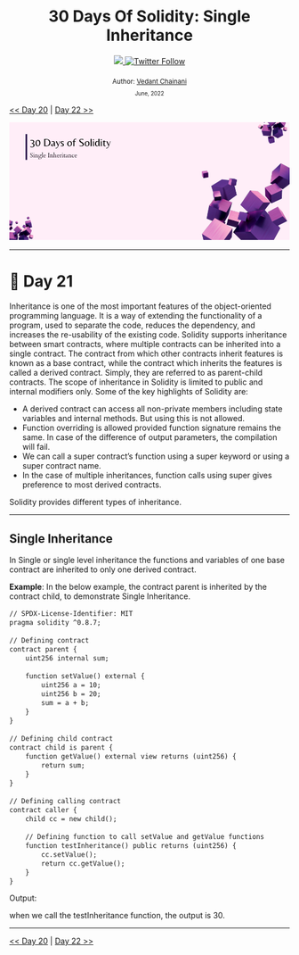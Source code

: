 <div align="center">
  <h1> 30 Days Of Solidity: Single Inheritance</h1>
  <a class="header-badge" target="_blank" href="https://dev.to/envoy_">
  <img src="https://img.shields.io/badge/dev.to-0A0A0A?style=for-the-badge&logo=devdotto&logoColor=white">
  </a>
  <a class="header-badge" target="_blank" href="https://twitter.com/Envoy_1084">
  <img alt="Twitter Follow" src="https://img.shields.io/twitter/follow/Envoy_1084?style=social">
  </a>

<sub>Author:
<a href="https://dev.to/envoy_" target="_blank">Vedant Chainani</a><br>
<small> June, 2022</small>
</sub>

</div>

[<< Day 20](../Day%2020%20-%20Constructors/readme.md) | [Day 22 >>](../Day%2022%20-%20Multi-level%20Inheritance/readme.md)

![Cover](./cover.png)

---

# 📔 Day 21

Inheritance is one of the most important features of the object-oriented programming language. It is a way of extending the functionality of a program, used to separate the code, reduces the dependency, and increases the re-usability of the existing code. Solidity supports inheritance between smart contracts, where multiple contracts can be inherited into a single contract. The contract from which other contracts inherit features is known as a base contract, while the contract which inherits the features is called a derived contract. Simply, they are referred to as parent-child contracts. The scope of inheritance in Solidity is limited to public and internal modifiers only. Some of the key highlights of Solidity are:

- A derived contract can access all non-private members including state variables and internal methods. But using this is not allowed.
- Function overriding is allowed provided function signature remains the same. In case of the difference of output parameters, the compilation will fail.
- We can call a super contract’s function using a super keyword or using a super contract name.
- In the case of multiple inheritances, function calls using super gives preference to most derived contracts.

Solidity provides different types of inheritance.

---

## Single Inheritance

In Single or single level inheritance the functions and variables of one base contract are inherited to only one derived contract.

**Example**: In the below example, the contract parent is inherited by the contract child, to demonstrate Single Inheritance.

```solidity
// SPDX-License-Identifier: MIT
pragma solidity ^0.8.7;

// Defining contract
contract parent {
    uint256 internal sum;

    function setValue() external {
        uint256 a = 10;
        uint256 b = 20;
        sum = a + b;
    }
}

// Defining child contract
contract child is parent {
    function getValue() external view returns (uint256) {
        return sum;
    }
}

// Defining calling contract
contract caller {
    child cc = new child();

    // Defining function to call setValue and getValue functions
    function testInheritance() public returns (uint256) {
        cc.setValue();
        return cc.getValue();
    }
}
```

Output:

when we call the testInheritance function, the output is 30.

---

[<< Day 20](../Day%2020%20-%20Constructors/readme.md) | [Day 22 >>](../Day%2022%20-%20Multi-level%20Inheritance/readme.md)

